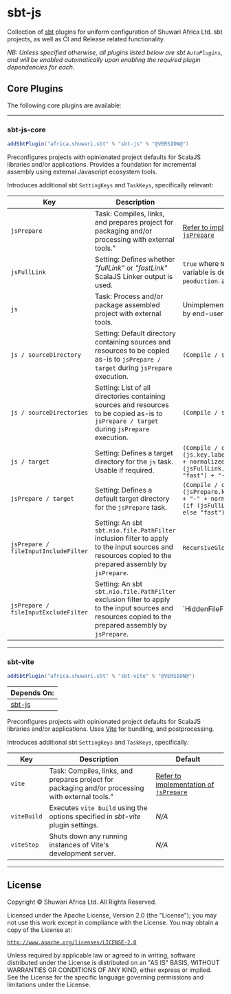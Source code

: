 # sbt-js

Collection of [sbt](https://scala-sbt.org) plugins for uniform configuration of Shuwari Africa Ltd. sbt projects, as well
as CI and Release related functionality.

_NB: Unless specified otherwise, all plugins listed below are sbt `AutoPlugins`, and will be enabled automatically upon enabling the required plugin dependencies for each._

## Core Plugins

The following core plugins are available:

__________________________________

### sbt-js-core

```scala
addSbtPlugin("africa.shuwari.sbt" % "sbt-js" % "@VERSION@")
```

Preconfigures projects with opinionated project defaults for ScalaJS libraries and/or applications. Provides a foundation for incremental assembly using external Javascript ecosystem
tools.

Introduces additional sbt `SettingKeys` and `TaskKeys`, specifically relevant:

| Key                                  | Description                                                                                                                                            | Default                                                                                                                                             |
|--------------------------------------|--------------------------------------------------------------------------------------------------------------------------------------------------------|-----------------------------------------------------------------------------------------------------------------------------------------------------|
| `jsPrepare`                          | Task: Compiles, links, and prepares project for packaging and/or processing with external tools."                                                      | [Refer to implementation of `jsPrepare`](modules/sbt-js/src/main/scala/africa/shuwari/sbt/plugin.scala)                                             |
| `jsFullLink`                         | Setting: Defines whether _"fullLink"_ or _"fastLink\"_ ScalaJS Linker output is used.                                                                  | `true` where `NODE_ENV` environment variable is defined with a value of `peoduction`. and `false` otherwise.                                        |
| `js`                                 | Task: Process and/or package assembled project with external tools.                                                                                    | Unimplemented. To be customised by end-user.                                                                                                        |
| `js / sourceDirectory`               | Setting: Default directory containing sources and resources to be copied as-is to `jsPrepare / target` during `jsPrepare` execution.                   | `(Compile / sourceDirectory) / js`                                                                                                                  |
| `js / sourceDirectories`             | Setting: List of all directories containing sources and resources to be copied as-is to `jsPrepare / target` during `jsPrepare` execution.             | `(Compile / sourceDirectory) / js`                                                                                                                  |
| `js / target`                        | Setting: Defines a target directory for the `js` task. Usable if required.                                                                             | `(Compile / crossTarget) / (js.key.label.toLowerCase + "-" + normalizedName + "-" + (if (jsFullLink.value) "full" else "fast") + "-linked"`         |
| `jsPrepare / target`                 | Setting: Defines a default target directory for the `jsPrepare` task.                                                                                  | `(Compile / crossTarget) / (jsPrepare.key.label.toLowerCase + "-" + normalizedName + "-" + (if (jsFullLink.value) "full" else "fast") + "-linked"`  |
| `jsPrepare / fileInputIncludeFilter` | Setting: An sbt `sbt.nio.file.PathFilter` inclusion filter to apply to the input sources and resources copied to the prepared assembly by `jsPrepare`. | `RecursiveGlob`                                                                                                                                     |
| `jsPrepare / fileInputExcludeFilter` | Setting: An sbt `sbt.nio.file.PathFilter` exclusion filter to apply to the input sources and resources copied to the prepared assembly by `jsPrepare`. | `HiddenFileFilter || DirectoryFilter`                                                                                                               |
__________________________________

### sbt-vite

```scala
addSbtPlugin("africa.shuwari.sbt" % "sbt-vite" % "@VERSION@")
```

|Depends On:                                                                                   |
|-----------------------------------|
|[sbt-js](#sbt-js-core)             |

Preconfigures projects with opinionated project defaults for ScalaJS libraries and/or applications. Uses [Vite](https://vitejs.dev/) for bundling, and postprocessing.

Introduces additional sbt `SettingKeys` and `TaskKeys`, specifically:

| Key        | Description                                                                                       | Default                                                                                                 |
|------------|---------------------------------------------------------------------------------------------------|---------------------------------------------------------------------------------------------------------|
| `vite`     | Task: Compiles, links, and prepares project for packaging and/or processing with external tools." | [Refer to implementation of `jsPrepare`](modules/sbt-js/src/main/scala/africa/shuwari/sbt/plugin.scala) |
| `viteBuild`| Executes `vite build` using the options specified in _sbt-vite_ plugin settings.                  | _N/A_                                                                                                   |
| `viteStop` | Shuts down any running instances of Vite's development server.                                    | _N/A_                                                                                                   |

__________________________________

## License

Copyright © Shuwari Africa Ltd. All Rights Reserved.

Licensed under the Apache License, Version 2.0 (the "License");
you may not use this work except in compliance with the License.
You may obtain a copy of the License at:

  [`http://www.apache.org/licenses/LICENSE-2.0`](https://www.apache.org/licenses/LICENSE-2.0)

Unless required by applicable law or agreed to in writing, software
distributed under the License is distributed on an "AS IS" BASIS,
WITHOUT WARRANTIES OR CONDITIONS OF ANY KIND, either express or implied.
See the License for the specific language governing permissions and
limitations under the License.

